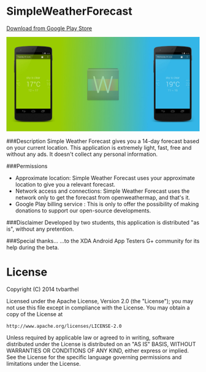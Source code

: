 SimpleWeatherForecast
=====================

[Download from Google Play Store](https://play.google.com/store/apps/details?id=fr.tvbarthel.apps.simpleweatherforcast)

![feature graphic](StoreListing/en-GB/feature_graphic.jpg)

###Description
Simple Weather Forecast gives you a 14-day forecast based on your current location. This application is extremely light, fast, free and without any ads.
It doesn't collect any personal information.

###Permissions
 * Approximate location: Simple Weather Forecast uses your approximate location to give you a relevant forecast.
 * Network access and connections: Simple Weather Forecast uses the network only to get the forecast from openweathermap, and that's it.
 * Google Play billing service : This is only to offer the possibility of making donations to support our open-source developments. 

###Disclaimer
Developed by two students, this application is distributed "as is", without any pretention.

###Special thanks...
...to the XDA Android App Testers G+ community for its help during the beta.


License
=====================
Copyright (C) 2014 tvbarthel

Licensed under the Apache License, Version 2.0 (the "License");
you may not use this file except in compliance with the License.
You may obtain a copy of the License at

    http://www.apache.org/licenses/LICENSE-2.0

Unless required by applicable law or agreed to in writing, software
distributed under the License is distributed on an "AS IS" BASIS,
WITHOUT WARRANTIES OR CONDITIONS OF ANY KIND, either express or implied.
See the License for the specific language governing permissions and
limitations under the License.
